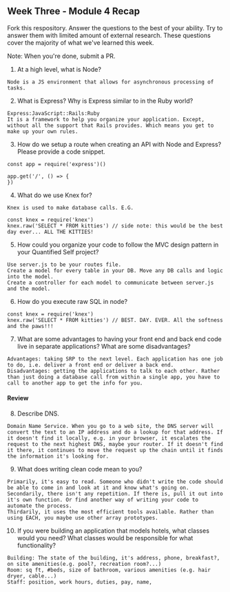 ## Week Three - Module 4 Recap

Fork this respository. Answer the questions to the best of your ability. Try to answer them with limited amount of external research. These questions cover the majority of what we've learned this week. 

Note: When you're done, submit a PR. 

1. At a high level, what is Node?
```
Node is a JS environment that allows for asynchronous processing of tasks.
```

2. What is Express? Why is Express similar to in the Ruby world?
```
Express:JavaScript::Rails:Ruby
It is a framework to help you organize your application. Except, without all the support that Rails provides. Which means you get to make up your own rules.
```

3. How do we setup a route when creating an API with Node and Express? Please provide a code snippet.
```
const app = require('express')()

app.get('/', () => {
})
```

4. What do we use Knex for?
```
Knex is used to make database calls. E.G.

const knex = require('knex')
knex.raw('SELECT * FROM kitties') // side note: this would be the best day ever... ALL THE KITTIES!
```

5. How could you organize your code to follow the MVC design pattern in your Quantified Self project?
```
Use server.js to be your routes file.
Create a model for every table in your DB. Move any DB calls and logic into the model.
Create a controller for each model to communicate between server.js and the model.
```

6. How do you execute raw SQL in node?
```
const knex = require('knex')
knex.raw('SELECT * FROM kitties') // BEST. DAY. EVER. All the softness and the paws!!!
```

7. What are some advantages to having your front end and back end code live in separate applications? What are some disadvantages?
```
Advantages: taking SRP to the next level. Each application has one job to do, i.e. deliver a front end or deliver a back end.
Disadvantages: getting the applications to talk to each other. Rather than just doing a database call from within a single app, you have to call to another app to get the info for you.
```


#### Review  

8. Describe DNS.
```
Domain Name Service. When you go to a web site, the DNS server will convert the text to an IP address and do a lookup for that address. If it doesn't find it locally, e.g. in your browser, it escalates the request to the next highest DNS, maybe your router. If it doesn't find it there, it continues to move the request up the chain until it finds the information it's looking for.
```

9. What does writing clean code mean to you?
```
Primarily, it's easy to read. Someone who didn't write the code should be able to come in and look at it and know what's going on.
Secondarily, there isn't any repetition. If there is, pull it out into it's own function. Or find another way of writing your code to automate the process.
Thirdarily, it uses the most efficient tools available. Rather than using EACH, you maybe use other array prototypes.
```

10. If you were building an application that models hotels, what classes would you need? What classes would be responsible for what functionality?
```
Building: The state of the building, it's address, phone, breakfast?, on site amenities(e.g. pool?, recreation room?...)
Room: sq ft, #beds, size of bathroom, various amenities (e.g. hair dryer, cable...)
Staff: position, work hours, duties, pay, name, 
```

